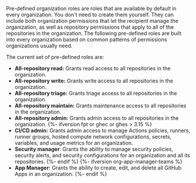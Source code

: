 Pre-defined organization roles are roles that are available by default in every organization. You don't need to create them yourself. They can include both organization permissions that let the recipient manage the organization, as well as repository permissions that apply to all of the repositories in the organization. The following pre-defined roles are built into every organization based on common patterns of permissions organizations usually need.

The current set of pre-defined roles are:

* **All-repository read:** Grants read access to all repositories in the organization.
* **All-repository write:** Grants write access to all repositories in the organization.
* **All-repository triage:** Grants triage access to all repositories in the organization.
* **All-repository maintain:** Grants maintenance access to all repositories in the organization.
* **All-repository admin:** Grants admin access to all repositories in the organization.
{%- ifversion fpt or ghec or ghes > 3.15 %}
* **CI/CD admin:** Grants admin access to manage Actions policies, runners, runner groups, hosted compute network configurations, secrets, variables, and usage metrics for an organization.
* **Security manager**: Grants the ability to manage security policies, security alerts, and security configurations for an organization and all its repositories.
{%- endif %}
{%- ifversion org-app-manager-teams %}
* **App Manager:**  Grants the ability to create, edit, and delete all GitHub Apps in an organization.
{%- endif %}
